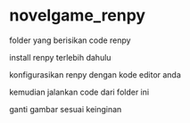 # novelgame_renpy
folder yang berisikan code renpy <br>
<p>install renpy terlebih dahulu</p>
<p>konfigurasikan renpy dengan kode editor anda</p>
<p>kemudian jalankan code dari folder ini</p>
<p>ganti gambar sesuai keinginan</p>
